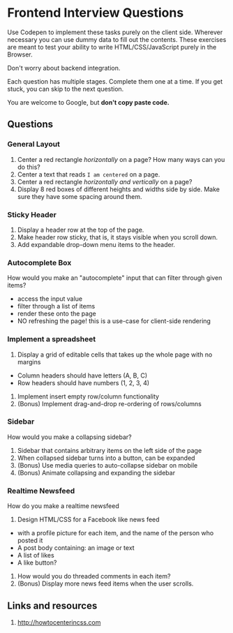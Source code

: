 # Frontend Interview Questions

Use Codepen to implement these tasks purely on the client side. Wherever necessary you can use dummy data to fill out the contents.
These exercises are meant to test your ability to write HTML/CSS/JavaScript purely in the Browser. 

Don't worry about backend integration.

Each question has multiple stages. Complete them one at a time. If you get stuck, you can skip to the next question.

You are welcome to Google, but **don't copy paste code.**

## Questions

### General Layout

1. Center a red rectangle *horizontally* on a page? How many ways can you do this?
1. Center a text that reads `I am centered` on a page.
1. Center a red rectangle *horizontally and vertically* on a page?
1. Display 8 red boxes of different heights and widths side by side. Make sure they
  have some spacing around them.

### Sticky Header

1. Display a header row at the top of the page.
2. Make header row sticky, that is, it stays visible when you scroll down.
3. Add expandable drop-down menu items to the header.

### Autocomplete Box

How would you make an "autocomplete" input that can filter through given items?

* access the input value
* filter through a list of items
* render these onto the page
* NO refreshing the page! this is a use-case for client-side rendering

### Implement a spreadsheet

1. Display a grid of editable cells that takes up the whole page with no margins
  - Column headers should have letters (A, B, C)
  - Row headers should have numbers (1, 2, 3, 4)
1. Implement insert empty row/column functionality
2. (Bonus) Implement drag-and-drop re-ordering of rows/columns

### Sidebar

How would you make a collapsing sidebar?

1. Sidebar that contains arbitrary items on the left side of the page
1. When collapsed sidebar turns into a button, can be expanded
1. (Bonus) Use media queries to auto-collapse sidebar on mobile
2. (Bonus) Animate collapsing and expanding the sidebar

### Realtime Newsfeed

How do you make a realtime newsfeed

1. Design HTML/CSS for a Facebook like news feed
  - with a profile picture for each item, and the name of the person who posted it
  - A post body containing: an image or text
  - A list of likes
  - A like button?
1. How would you do threaded comments in each item?
1. (Bonus) Display more news feed items when the user scrolls.

## Links and resources

1. http://howtocenterincss.com
